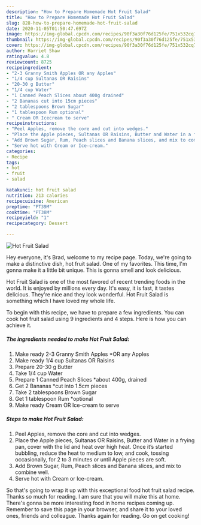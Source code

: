 ```yaml
---
description: "How to Prepare Homemade Hot Fruit Salad"
title: "How to Prepare Homemade Hot Fruit Salad"
slug: 828-how-to-prepare-homemade-hot-fruit-salad
date: 2020-11-05T01:50:47.697Z
image: https://img-global.cpcdn.com/recipes/90f3a30f76d125fe/751x532cq70/hot-fruit-salad-recipe-main-photo.jpg
thumbnail: https://img-global.cpcdn.com/recipes/90f3a30f76d125fe/751x532cq70/hot-fruit-salad-recipe-main-photo.jpg
cover: https://img-global.cpcdn.com/recipes/90f3a30f76d125fe/751x532cq70/hot-fruit-salad-recipe-main-photo.jpg
author: Harriet Shaw
ratingvalue: 4.8
reviewcount: 8725
recipeingredient:
- "2-3 Granny Smith Apples OR any Apples"
- "1/4 cup Sultanas OR Raisins"
- "20-30 g Butter"
- "1/4 cup Water"
- "1 Canned Peach Slices about 400g drained"
- "2 Bananas cut into 15cm pieces"
- "2 tablespoons Brown Sugar"
- "1 tablespoon Rum optional"
- " Cream OR Icecream to serve"
recipeinstructions:
- "Peel Apples, remove the core and cut into wedges."
- "Place the Apple pieces, Sultanas OR Raisins, Butter and Water in a frying pan, cover with the lid and heat over high heat. Once it’s started bubbling, reduce the heat to medium to low, and cook, tossing occasionally, for 2 to 3 minutes or until Apple pieces are soft."
- "Add Brown Sugar, Rum, Peach slices and Banana slices, and mix to combine well."
- "Serve hot with Cream or Ice-cream."
categories:
- Recipe
tags:
- hot
- fruit
- salad

katakunci: hot fruit salad 
nutrition: 213 calories
recipecuisine: American
preptime: "PT39M"
cooktime: "PT38M"
recipeyield: "1"
recipecategory: Dessert

---
```



![Hot Fruit Salad](https://img-global.cpcdn.com/recipes/90f3a30f76d125fe/751x532cq70/hot-fruit-salad-recipe-main-photo.jpg)

Hey everyone, it's Brad, welcome to my recipe page. Today, we're going to make a distinctive dish, hot fruit salad. One of my favorites. This time, I'm gonna make it a little bit unique. This is gonna smell and look delicious.

Hot Fruit Salad is one of the most favored of recent trending foods in the world. It is enjoyed by millions every day. It's easy, it is fast, it tastes delicious. They're nice and they look wonderful. Hot Fruit Salad is something which I have loved my whole life.




To begin with this recipe, we have to prepare a few ingredients. You can cook hot fruit salad using 9 ingredients and 4 steps. Here is how you can achieve it.

<!--inarticleads1-->

##### The ingredients needed to make Hot Fruit Salad:

1. Make ready 2-3 Granny Smith Apples *OR any Apples
1. Make ready 1/4 cup Sultanas OR Raisins
1. Prepare 20-30 g Butter
1. Take 1/4 cup Water
1. Prepare 1 Canned Peach Slices *about 400g, drained
1. Get 2 Bananas *cut into 1.5cm pieces
1. Take 2 tablespoons Brown Sugar
1. Get 1 tablespoon Rum *optional
1. Make ready  Cream OR Ice-cream to serve




<!--inarticleads2-->

##### Steps to make Hot Fruit Salad:

1. Peel Apples, remove the core and cut into wedges.
1. Place the Apple pieces, Sultanas OR Raisins, Butter and Water in a frying pan, cover with the lid and heat over high heat. Once it’s started bubbling, reduce the heat to medium to low, and cook, tossing occasionally, for 2 to 3 minutes or until Apple pieces are soft.
1. Add Brown Sugar, Rum, Peach slices and Banana slices, and mix to combine well.
1. Serve hot with Cream or Ice-cream.




So that's going to wrap it up with this exceptional food hot fruit salad recipe. Thanks so much for reading. I am sure that you will make this at home. There's gonna be more interesting food in home recipes coming up. Remember to save this page in your browser, and share it to your loved ones, friends and colleague. Thanks again for reading. Go on get cooking!
